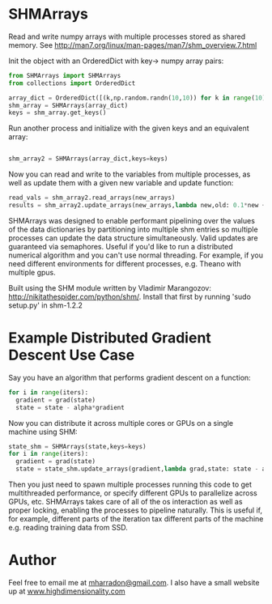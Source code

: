 # SHMArrays
Read and write numpy arrays with multiple processes stored as shared memory. See http://man7.org/linux/man-pages/man7/shm_overview.7.html 

Init the object with an OrderedDict with key-> numpy array pairs:
  
```python
from SHMArrays import SHMArrays
from collections import OrderedDict

array_dict = OrderedDict([(k,np.random.randn(10,10)) for k in range(10)])
shm_array = SHMArrays(array_dict)
keys = shm_array.get_keys()
```

Run another process and initialize with the given keys and an equivalent array:

```python

shm_array2 = SHMArrays(array_dict,keys=keys)
```

Now you can read and write to the variables from multiple processes, as well as update them with a given new variable and update function:

```python
read_vals = shm_array2.read_arrays(new_arrays)
results = shm_array2.update_arrays(new_arrays,lambda new,old: 0.1*new + 0.9*old)
```

SHMArrays was designed to enable performant pipelining over the values of the data dictionaries by partitioning into multiple shm entries so multiple processes can update the data structure simultaneously. Valid updates are guaranteed via semaphores. Useful if you'd like to run a distributed numerical algorithm and you can't use normal threading. For example, if you need different environments for different processes, e.g. Theano with multiple gpus.

Built using the SHM module written by Vladimir Marangozov: http://nikitathespider.com/python/shm/. Install that first by running 'sudo setup.py' in shm-1.2.2

# Example Distributed Gradient Descent Use Case

Say you have an algorithm that performs gradient descent on a function:

```python
for i in range(iters):
  gradient = grad(state)
  state = state - alpha*gradient
```

Now you can distribute it across multiple cores or GPUs on a single machine using SHM:

```python
state_shm = SHMArrays(state,keys=keys)
for i in range(iters):
  gradient = grad(state)
  state = state_shm.update_arrays(gradient,lambda grad,state: state - alpha*grad)
```
  
Then you just need to spawn multiple processes running this code to get multithreaded performance, or specify different GPUs to parallelize across GPUs, etc. SHMArrays takes care of all of the os interaction as well as proper locking, enabling the processes to pipeline naturally. This is useful if, for example, different parts of the iteration tax different parts of the machine e.g. reading training data from SSD.
  
# Author
Feel free to email me at mharradon@gmail.com. I also have a small website up at www.highdimensionality.com
